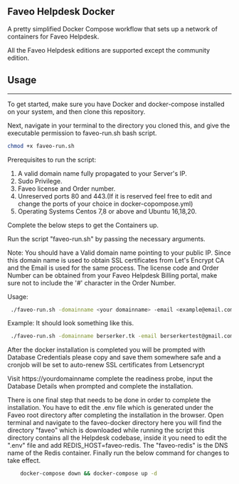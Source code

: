 ## Faveo Helpdesk Docker

A pretty simplified Docker Compose workflow that sets up a network of containers for Faveo Helpdesk.

All the Faveo Helpdesk editions are supported except the community edition.

## Usage
___

To get started, make sure you have Docker and docker-compose installed on your system, and then clone this repository.

Next, navigate in your terminal to the directory you cloned this, and give the executable permission to faveo-run.sh bash script.

```sh
chmod +x faveo-run.sh
```

Prerequisites to run the script:

1. A valid domain name fully propagated to your Server's IP.
2. Sudo Privilege.
3. Faveo license and Order number.
4. Unreserved ports 80 and 443.(If it is reserved feel free to edit and change the ports of your choice in docker-copompose.yml)
5. Operating Systems Centos 7,8 or above and Ubuntu 16,18,20.

Complete the below steps to get the Containers up.

Run the script "faveo-run.sh" by passing the necessary arguments.

Note: You should have a Valid domain name pointing to your public IP. Since this domain name is used to obtain SSL certificates from Let's Encrypt CA and the Email is used for the same process. The license code and Order Number can be obtained from your Faveo Helpdesk Billing portal, make sure not to include the '#' character in the Order Number.


Usage:
```sh
 ./faveo-run.sh -domainname <your domainname> -email <example@email.com> -license <faveo license code> -orderno <faveo order number>
```
Example: It should look something like this.
```sh
 ./faveo-run.sh -domainname berserker.tk -email berserkertest@gmail.com -license 5H876********** -orderno 8123******
```
After the docker installation is completed you will be prompted with Database Credentials please copy and save them somewhere safe and a cronjob will be set to auto-renew SSL certificates from Letsencrypt

Visit https://yourdomainname complete the readiness probe, input the Database Details when prompted and complete the installation.

There is one final step that needs to be done in order to complete the installation. You have to edit the .env file which is generated under the Faveo root directory after completing the installation in the browser. Open terminal and navigate to the faveo-docker directory here you will find the directory "faveo" which is downloaded while running the script this directory contains all the Helpdesk codebase, inside it you need to edit the ".env" file and add REDIS_HOST=faveo-redis. The "faveo-redis" is the DNS name of the Redis container. Finally run the below command for changes to take effect.
```sh
	docker-compose down && docker-compose up -d
```
	



